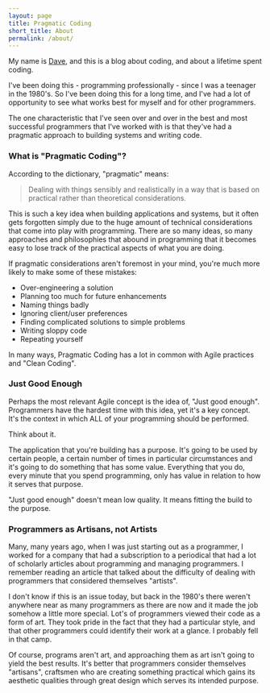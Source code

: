 ```yaml
---
layout: page
title: Pragmatic Coding
short_title: About
permalink: /about/
---
```


My name is [Dave](/pages/about_me), and this is a blog about coding, and about a lifetime spent coding.

I've been doing this - programming professionally - since I was a teenager in the 1980's.  So I've been doing this for a long time, and I've had a lot of opportunity to see what works best for myself and for other programmers.  

The one characteristic that I've seen over and over in the best and most successful programmers that I've worked with is that they've had a pragmatic approach to building systems and writing code.

### What is "Pragmatic Coding"?

According to the dictionary, "pragmatic" means:

>Dealing with things sensibly and realistically in a way that is based on practical rather than theoretical considerations.

This is such a key idea when building applications and systems, but it often gets forgotten simply due to the huge amount of technical considerations that come into play with programming.  There are so many ideas, so many approaches and philosophies that abound in programming that it becomes easy to lose track of the practical aspects of what you are doing.

If pragmatic considerations aren't foremost in your mind, you're much more likely to make some of these mistakes:

* Over-engineering a solution
* Planning too much for future enhancements
* Naming things badly
* Ignoring client/user preferences
* Finding complicated solutions to simple problems
* Writing sloppy code
* Repeating yourself

In many ways, Pragmatic Coding has a lot in common with Agile practices and "Clean Coding".

### Just Good Enough

Perhaps the most relevant Agile concept is the idea of, "Just good enough".  Programmers have the hardest time with this idea, yet it's a key concept.  It's the context in which ALL of your programming should be performed.  

Think about it.  

The application that you're building has a purpose.  It's going to be used by certain people, a certain number of times in particular circumstances and it's going to do something that has some value.  Everything that you do, every minute that you spend programming, only has value in relation to how it serves that purpose.

"Just good enough" doesn't mean low quality.  It means fitting the build to the purpose.  

### Programmers as Artisans, not Artists

Many, many years ago, when I was just starting out as a programmer, I worked for a company that had a subscription to a periodical that had a lot of scholarly articles about programming and managing programmers.  I remember reading an article that talked about the difficulty of dealing with programmers that considered themselves "artists".  

I don't know if this is an issue today, but back in the 1980's there weren't anywhere near as many programmers as there are now and it made the job somehow a little more special.  Lot's of programmers viewed their code as a form of art.  They took pride in the fact that they had a particular style, and that other programmers could identify their work at a glance.  I probably fell in that camp.

Of course, programs aren't art, and approaching them as art isn't going to yield the best results.  It's better that programmers consider themselves "artisans", craftsmen who are creating something practical which gains its aesthetic qualities through great design which serves its intended purpose.
